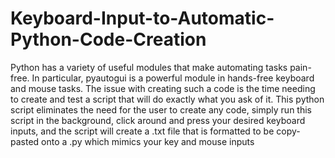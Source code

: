 # Keyboard-Input-to-Automatic-Python-Code-Creation
Python has a variety of useful modules that make automating tasks pain-free. In particular, pyautogui is a powerful module in hands-free keyboard and mouse tasks. The issue with creating such a code is the time needing to create and test a script that will do exactly what you ask of it. This python script eliminates the need for the user to create any code, simply run this script in the background, click around and press your desired keyboard inputs, and the script will create a .txt file that is formatted to be copy-pasted onto a .py which mimics your key and mouse inputs
